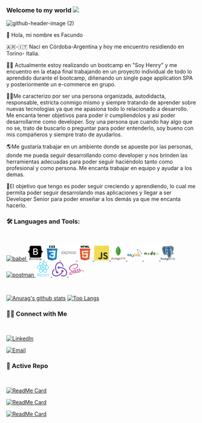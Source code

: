 ### Welcome to my world <img src="https://github.com/TheDudeThatCode/TheDudeThatCode/blob/master/Assets/Earth.gif" width="24px">

![github-header-image (2)](https://user-images.githubusercontent.com/97521604/171206193-7cfc7e0d-1d7e-4f09-b57a-4fc5056738f8.png)


👋 Hola, mi nombre es Facundo

🇦🇷-🇮🇹 Nací en Córdoba-Argentina y hoy me encuentro residiendo en Torino- Italia.

👨‍🎓 Actualmente estoy realizando un bootcamp en "Soy Henry" y me encuentro en la etapa final trabajando en un proyecto individual de todo lo aprendido durante el bootcamp, diñenando un single page application SPA y posteriormente un e-commerce en grupo. 

👨‍💻Me caracterizo por ser una persona organizada, autodidacta, responsable, estricta conmigo mismo y siempre tratando de aprender sobre nuevas tecnologias ya que me apasiona todo lo relacionado a desarrollo.
Me encanta tener objetivos para poder ir cumpliendolos y asi poder desarrollarme como developer. Soy una persona que cuando hay algo que no se, trato de buscarlo o preguntar para poder entenderlo, soy bueno con mis compañeros y siempre trato de ayudarlos.

🌎Me gustaría trabajar en un ambiente donde se apueste por las personas, donde me pueda seguir desarrollando como developer y nos brinden las herramientas adecuadas para poder seguir haciéndolo tanto como profesional y como persona. Me encanta trabajar en equipo y ayudar a los demas.

🚀El objetivo que tengo es poder seguir creciendo y aprendiendo, lo cual me permita poder seguir desarrolando mas aplicaciones y llegar a ser Developer Senior para poder enseñar a los demás ya que me encanta hacerlo.

### 🛠 Languages and Tools:

<br />
<p align="left"> <a href="https://babeljs.io/" target="_blank" rel="noreferrer"> <img src="https://www.vectorlogo.zone/logos/babeljs/babeljs-icon.svg" alt="babel" width="40" height="40"/> </a> <a href="https://getbootstrap.com" target="_blank" rel="noreferrer"> <img src="https://raw.githubusercontent.com/devicons/devicon/master/icons/bootstrap/bootstrap-plain-wordmark.svg" alt="bootstrap" width="40" height="40"/> </a> <a href="https://www.w3schools.com/css/" target="_blank" rel="noreferrer"> <img src="https://raw.githubusercontent.com/devicons/devicon/master/icons/css3/css3-original-wordmark.svg" alt="css3" width="40" height="40"/> </a> <a href="https://expressjs.com" target="_blank" rel="noreferrer"> <img src="https://raw.githubusercontent.com/devicons/devicon/master/icons/express/express-original-wordmark.svg" alt="express" width="40" height="40"/> </a> <a href="https://www.w3.org/html/" target="_blank" rel="noreferrer"> <img src="https://raw.githubusercontent.com/devicons/devicon/master/icons/html5/html5-original-wordmark.svg" alt="html5" width="40" height="40"/> </a> <a href="https://developer.mozilla.org/en-US/docs/Web/JavaScript" target="_blank" rel="noreferrer"> <img src="https://raw.githubusercontent.com/devicons/devicon/master/icons/javascript/javascript-original.svg" alt="javascript" width="40" height="40"/> </a> <a href="https://www.mongodb.com/" target="_blank" rel="noreferrer"> <img src="https://raw.githubusercontent.com/devicons/devicon/master/icons/mongodb/mongodb-original-wordmark.svg" alt="mongodb" width="40" height="40"/> </a> <a href="https://www.mysql.com/" target="_blank" rel="noreferrer"> <img src="https://raw.githubusercontent.com/devicons/devicon/master/icons/mysql/mysql-original-wordmark.svg" alt="mysql" width="40" height="40"/> </a> <a href="https://nodejs.org" target="_blank" rel="noreferrer"> <img src="https://raw.githubusercontent.com/devicons/devicon/master/icons/nodejs/nodejs-original-wordmark.svg" alt="nodejs" width="40" height="40"/> </a> <a href="https://www.postgresql.org" target="_blank" rel="noreferrer"> <img src="https://raw.githubusercontent.com/devicons/devicon/master/icons/postgresql/postgresql-original-wordmark.svg" alt="postgresql" width="40" height="40"/> </a> <a href="https://postman.com" target="_blank" rel="noreferrer"> <img src="https://www.vectorlogo.zone/logos/getpostman/getpostman-icon.svg" alt="postman" width="40" height="40"/> </a> <a href="https://reactjs.org/" target="_blank" rel="noreferrer"> <img src="https://raw.githubusercontent.com/devicons/devicon/master/icons/react/react-original-wordmark.svg" alt="react" width="40" height="40"/> </a> <a href="https://redux.js.org" target="_blank" rel="noreferrer"> <img src="https://raw.githubusercontent.com/devicons/devicon/master/icons/redux/redux-original.svg" alt="redux" width="40" height="40"/> </a> <a href="https://sass-lang.com" target="_blank" rel="noreferrer"> <img src="https://raw.githubusercontent.com/devicons/devicon/master/icons/sass/sass-original.svg" alt="sass" width="40" height="40"/> </a> </p>
<br />

[![Anurag's github stats](https://github-readme-stats.vercel.app/api?username=FacundoEFrias&theme=blue-green)](https://github.com/FacundoEFrias/github-readme-stats)
[![Top Langs](https://github-readme-stats.vercel.app/api/top-langs/?username=FacundoEFrias&layout=compact&theme=blue-green)](https://github.com/anuraghazra/github-readme-stats)
<br />
<h3> 🤝🏻 Connect with Me </h3>

<br>



<p align="center">

<a href="https://www.linkedin.com/in/facundoemanuelfrias/"><img alt="LinkedIn" src="https://img.shields.io/badge/LinkedIn-Facundo%20Emanuel%20Frias-blue?style=flat-square&logo=linkedin"></a>

<a href="mailto:facufrias@hotmail"><img alt="Email" src="https://img.shields.io/badge/Email-facufrias@hotmail.com-blue?style=flat-square&logo=gmail"></a>

</p>

### 👀 Active Repo

<br />

[![ReadMe Card](https://github-readme-stats.vercel.app/api/pin/?username=FacundoEFrias&repo=food&theme=radical "food")](https://github.com/FacundoEFrias/food)

[![ReadMe Card](https://github-readme-stats.vercel.app/api/pin/?username=FacundoEFrias&repo=API-Weather&theme=radical "API-Weather")](https://github.com/FacundoEFrias/API-Weather)

[![ReadMe Card](https://github-readme-stats.vercel.app/api/pin/?username=FacundoEFrias&repo=Rick-Morty&theme=radical "Rick-Morty")](https://github.com/FacundoEFrias/Rick-Morty)



<!--
**FacundoEFrias/FacundoEFrias** is a ✨ _special_ ✨ repository because its `README.md` (this file) appears on your GitHub profile.

Here are some ideas to get you started:

- 🔭 I’m currently working on ...
- 🌱 I’m currently learning ...
- 👯 I’m looking to collaborate on ...
- 🤔 I’m looking for help with ...
- 💬 Ask me about ...
- 📫 How to reach me: ...
- 😄 Pronouns: ...
- ⚡ Fun fact: ...
-->
